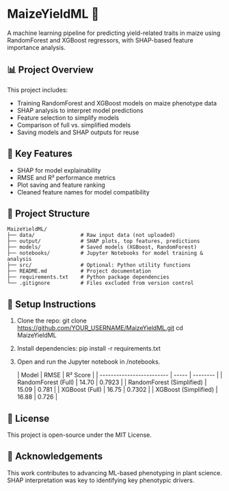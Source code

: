 # MaizeYieldML 🌽

A machine learning pipeline for predicting yield-related traits in maize using RandomForest and XGBoost regressors, with SHAP-based feature importance analysis.

## 📊 Project Overview

This project includes:
- Training RandomForest and XGBoost models on maize phenotype data
- SHAP analysis to interpret model predictions
- Feature selection to simplify models
- Comparison of full vs. simplified models
- Saving models and SHAP outputs for reuse

## 🧪 Key Features
- SHAP for model explainability
- RMSE and R² performance metrics
- Plot saving and feature ranking
- Cleaned feature names for model compatibility

## 📁 Project Structure

```
MaizeYieldML/
├── data/               # Raw input data (not uploaded)
├── output/             # SHAP plots, top features, predictions
├── models/             # Saved models (XGBoost, RandomForest)
├── notebooks/          # Jupyter Notebooks for model training & analysis
├── src/                # Optional: Python utility functions
├── README.md           # Project documentation
├── requirements.txt    # Python package dependencies
└── .gitignore          # Files excluded from version control
```



## 🔧 Setup Instructions

1. Clone the repo:
   git clone https://github.com/YOUR_USERNAME/MaizeYieldML.git
   cd MaizeYieldML
2. Install dependencies:
   pip install -r requirements.txt
3. Open and run the Jupyter notebook in /notebooks.
   
   | Model                     | RMSE  | R² Score |
| ------------------------- | ----- | -------- |
| RandomForest (Full)       | 14.70 | 0.7923   |
| RandomForest (Simplified) | 15.09 | 0.781    |
| XGBoost (Full)            | 16.75 | 0.7302   |
| XGBoost (Simplified)      | 16.88 | 0.726    |

## 📄 License
This project is open-source under the MIT License.

## 🤝 Acknowledgements
This work contributes to advancing ML-based phenotyping in plant science. SHAP interpretation was key to identifying key phenotypic drivers.






